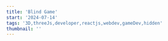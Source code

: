 ```yaml
---
title: 'Blind Game'
start: '2024-07-14'
tags: '3D,threeJs,developer,reactjs,webdev,gameDev,hidden'
thumbnail: ''
---
```

